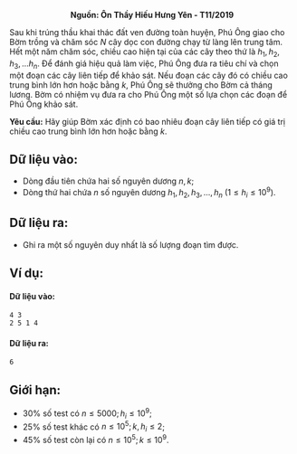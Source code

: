 **<center>Nguồn: Ôn Thầy Hiếu Hưng Yên - T11/2019</center>**

Sau khi trúng thầu khai thác đất ven đường toàn huyện, Phú Ông giao cho Bờm trồng và chăm sóc $N$ cây dọc con đường chạy từ làng lên trung tâm. Hết một năm chăm sóc, chiều cao hiện tại của các cây theo thứ là $h_1,h_2,h_3,…h_n$. Để đánh giá hiệu quả làm việc, Phú Ông đưa ra tiêu chí và chọn một đoạn các cây liên tiếp để khảo sát. Nếu đoạn các cây đó có chiều cao trung bình lớn hơn hoặc bằng $k$, Phú Ông sẽ thưởng cho Bờm cả tháng lương. Bờm có nhiệm vụ đưa ra cho Phú Ông một số lựa chọn các đoạn để Phú Ông khảo sát.

**Yêu cầu:** Hãy giúp Bờm xác định có bao nhiêu đoạn cây liên tiếp có giá trị chiều cao trung bình lớn hơn hoặc bằng $k$.

## Dữ liệu vào:
- Dòng đầu tiên chứa hai số nguyên dương $n, k$;
- Dòng thứ hai chứa $n$ số nguyên dương $h_1,h_2,h_3,…,h_n\ (1≤h_i≤10^9)$.

## Dữ liệu ra:
- Ghi ra một số nguyên duy nhất là số lượng đoạn tìm được.

## Ví dụ:
#### Dữ liệu vào:
```
4 3
2 5 1 4
```

#### Dữ liệu ra:
```
6
```

## Giới hạn:
- $30\%$ số test có $n≤5000;h_i≤10^9$;
- $25\%$ số test khác có $n≤10^5; k,h_i≤2$;
- $45\%$ số test còn lại có $n≤10^5;k≤10^9$.